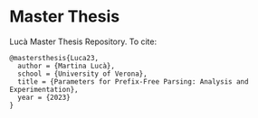 # Master Thesis
Lucà Master Thesis Repository. To cite:

```
@mastersthesis{Luca23,
  author = {Martina Lucà},
  school = {University of Verona},
  title = {Parameters for Prefix-Free Parsing: Analysis and Experimentation},
  year = {2023}
}
```
